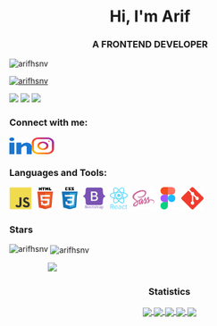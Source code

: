 <h1 align="center">Hi, I'm Arif</h1>
<h3 align="center">A FRONTEND DEVELOPER</h3>
<p align="left"> <img src="https://komarev.com/ghpvc/?username=arifhsnv&label=Profile%20views&color=0e75b6&style=flat" alt="arifhsnv" /> </p>

<p align="left"> <a href="https://github.com/ryo-ma/github-profile-trophy"><img src="https://github-profile-trophy.vercel.app/?username=arifhsnv&theme=" alt="arifhsnv" /></a> </p>

<div> <a href="https://www.linkedin.com/in/arif-hasanov-938031290" target="_blank"><img src="https://img.shields.io/badge/LinkedIn-0077B5?style=for-the-badge&logo=linkedin&logoColor=white" target="_blank"></a>
<a href="https://github.com/arifhsnv" target="_blank"><img src="https://img.shields.io/badge/GitHub-100000?style=for-the-badge&logo=github&logoColor=white" target="_blank"></a>
<a href="https://instagram.com/gasanovv.arif" target="_blank"><img src="https://img.shields.io/badge/Instagram-E4405F?style=for-the-badge&logo=instagram&logoColor=white" target="_blank"></a>
</div><h3 align="left">Connect with me:</h3>
<p align="left">
<a href="https://linkedin.com/in/arif-hasanov-938031290" target="blank"><img align="center" src="https://raw.githubusercontent.com/teamedwardforever/Readme-Generator/71f25dd8b98329b168142a6b782a107b75eab178/svg/Social/linked-in-alt.svg" alt="arif-hasanov-938031290" height="30" width="40" /></a><a href="https://instagram.com/gasanovv.arif" target="blank"><img align="center" src="https://raw.githubusercontent.com/teamedwardforever/Readme-Generator/71f25dd8b98329b168142a6b782a107b75eab178/svg/Social/instagram.svg" alt="gasanovv.arif" height="30" width="40" /></a></p>

<h3 align="left">Languages and Tools:</h3>
<p align="left">
<img src="https://raw.githubusercontent.com/teamedwardforever/Readme-Generator/71f25dd8b98329b168142a6b782a107b75eab178/svg/Skills/Languages/javascript-original.svg" alt="Javascript" width="40" height="40"/>
<img src="https://raw.githubusercontent.com/teamedwardforever/Readme-Generator/71f25dd8b98329b168142a6b782a107b75eab178/svg/Skills/Frontend/html5-original-wordmark.svg" alt="HTML" width="40" height="40"/>
<img src="https://raw.githubusercontent.com/teamedwardforever/Readme-Generator/71f25dd8b98329b168142a6b782a107b75eab178/svg/Skills/Frontend/css3-original-wordmark.svg" alt="Css" width="40" height="40"/>
<img src="https://raw.githubusercontent.com/teamedwardforever/Readme-Generator/71f25dd8b98329b168142a6b782a107b75eab178/svg/Skills/Frontend/bootstrap-plain-wordmark.svg" alt="Bootstrap" width="40" height="40"/>
<img src="https://raw.githubusercontent.com/teamedwardforever/Readme-Generator/71f25dd8b98329b168142a6b782a107b75eab178/svg/Skills/Frontend/react-original-wordmark.svg" alt="React" width="40" height="40"/>
<img src="https://raw.githubusercontent.com/teamedwardforever/Readme-Generator/71f25dd8b98329b168142a6b782a107b75eab178/svg/Skills/Frontend/sass-original.svg" alt="Sass" width="40" height="40"/>
<img src="https://raw.githubusercontent.com/teamedwardforever/Readme-Generator/71f25dd8b98329b168142a6b782a107b75eab178/svg/Skills/Software/figma-icon.svg" alt="Figma" width="40" height="40"/>
<img src="https://raw.githubusercontent.com/teamedwardforever/Readme-Generator/71f25dd8b98329b168142a6b782a107b75eab178/svg/Skills/Other/git-scm-icon.svg" alt="Git" width="40" height="40"/>
</p>

<h3 align="left">Stars</h3>
<img align="left" height="180em" src="https://github-readme-stats.vercel.app/api/top-langs/?username=arifhsnv&layout=compact&theme=" alt=arifhsnv />

<p>&nbsp;<img align="center" height="180em" src="https://github-readme-stats.vercel.app/api?username=arifhsnv&show_icons=true&locale=en&theme=default" alt="arifhsnv" /></p>

<img src="https://user-images.githubusercontent.com/73097560/115834477-dbab4500-a447-11eb-908a-139a6edaec5c.gif"><h3 align="center">Statistics</h3>
<div align="center">
<a href="https://github.com/arifhsnv">
<img align="center" src="http://github-profile-summary-cards.vercel.app/api/cards/stats?username=arifhsnv&theme=2077" height="180em" />
<img align="center" src="http://github-profile-summary-cards.vercel.app/api/cards/most-commit-language?username=arifhsnv&theme=2077" height="180em" />
<img align="center" src="http://github-profile-summary-cards.vercel.app/api/cards/repos-per-language?username=arifhsnv&theme=2077" height="180em" />
<img align="center" src="http://github-profile-summary-cards.vercel.app/api/cards/productive-time?username=arifhsnv&theme=2077" height="180em" />
<img align="center" src="http://github-profile-summary-cards.vercel.app/api/cards/profile-details?username=arifhsnv&theme=2077" height="180em" />
</div>
